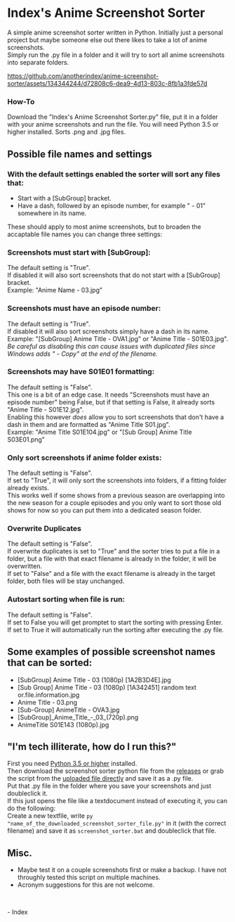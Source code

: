# Index's Anime Screenshot Sorter
A simple anime screenshot sorter written in Python. Initially just a personal project but maybe someone else out there likes to take a lot of anime screenshots.    
Simply run the .py file in a folder and it will try to sort all anime screenshots into separate folders.

https://github.com/anotherindex/anime-screenshot-sorter/assets/134344244/d72808c6-dea9-4d13-803c-8fb1a3fde57d

### How-To
Download the "Index's Anime Screenshot Sorter.py" file, put it in a folder with your anime screenshots and run the file. You will need Python 3.5 or higher installed. 
Sorts .png and .jpg files.

## Possible file names and settings
### With the default settings enabled the sorter will sort any files that:
- Start with a [SubGroup] bracket.
- Have a dash, followed by an episode number, for example " - 01" somewhere in its name.

These should apply to most anime screenshots, but to broaden the accaptable file names you can change three settings:
### Screenshots must start with [SubGroup]:
The default setting is "True".    
If disabled it will also sort screenshots that do not start with a [SubGroup] bracket.    
Example: "Anime Name - 03.jpg"
### Screenshots must have an episode number:
The default setting is "True".    
If disabled it will also sort screenshots simply have a dash in its name.   
Example: "[SubGroup] Anime Title - OVA1.jpg" or "Anime Title - S01E03.jpg".   
*Be careful as disabling this can cause issues with duplicated files since Windows adds " - Copy" at the end of the filename.*
### Screenshots may have S01E01 formatting:
The default setting is "False".    
This one is a bit of an edge case. It needs "Screenshots must have an episode number" being False, but if that setting is False, it already sorts "Anime Title - S01E12.jpg".    
Enabling this however *does* allow you to sort screenshots that don't have a dash in them and are formatted as "Anime Title S01.jpg".    
Example: "Anime Title S01E104.jpg" or "[Sub Group] Anime Title S03E01.png"
### Only sort screenshots if anime folder exists:
The default setting is "False".    
If set to "True", it will only sort the screenshots into folders, if a fitting folder already exists.    
This works well if some shows from a previous season are overlapping into the new season for a couple episodes and you only want to sort those old shows for now so you can put them into a dedicated season folder.
### Overwrite Duplicates
The default setting is "False".    
If overwrite duplicates is set to "True" and the sorter tries to put a file in a folder, but a file with that exact filename is already in the folder, it will be overwritten.    
If set to "False" and a file with the exact filename is already in the target folder, both files will be stay unchanged.
### Autostart sorting when file is run:
The default setting is "False".    
If set to False you will get promptet to start the sorting with pressing Enter. If set to True it will automatically run the sorting after executing the .py file.   
## Some examples of possible screenshot names that can be sorted:
- [SubGroup] Anime Title - 03 (1080p) [1A2B3D4E].jpg
- [Sub Group] Anime Title - 03 (1080p) [1A342451] random text or.file.information.jpg
- Anime Title - 03.png
- [Sub-Group] AnimeTitle - OVA3.jpg
- [SubGroup]\_Anime\_Title\_-\_03\_(720p).png
- AnimeTitle S01E143 (1080p).jpg
## "I'm tech illiterate, how do I run this?"
First you need [Python 3.5 or higher](https://www.python.org/downloads/) installed.    
Then download the screenshot sorter python file from the [releases](https://github.com/anotherindex/anime-screenshot-sorter/releases) or grab the script from the [uploaded file directly](https://raw.githubusercontent.com/anotherindex/anime-screenshot-sorter/main/Index's%20Anime%20Screenshot%20Sorter.py) and save it as a .py file.    
Put that .py file in the folder where you save your screenshots and just doubleclick it.    
If this just opens the file like a textdocument instead of executing it, you can do the following:    
Create a new textfile, write `py "name_of_the_downloaded_screenshot_sorter_file.py"` in it (with the correct filename) and save it as `screenshot_sorter.bat` and doubleclick that file.

## Misc.
- Maybe test it on a couple screenshots first or make a backup. I have not throughly tested this script on multiple machines.
- Acronym suggestions for this are not welcome.

&nbsp;

\- Index
